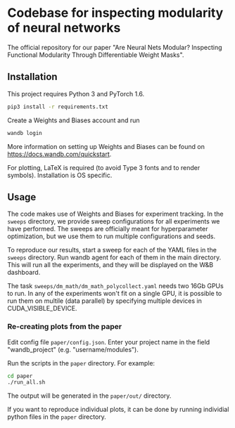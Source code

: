 # Codebase for inspecting modularity of neural networks

The official repository for our paper "Are Neural Nets Modular? Inspecting Functional Modularity Through Differentiable Weight Masks".

## Installation

This project requires Python 3 and PyTorch 1.6.

```bash
pip3 install -r requirements.txt
```

Create a Weights and Biases account and run 
```bash
wandb login
```

More information on setting up Weights and Biases can be found on
https://docs.wandb.com/quickstart.

For plotting, LaTeX is required (to avoid Type 3 fonts and to render symbols). Installation is OS specific.

## Usage

The code makes use of Weights and Biases for experiment tracking. In the ```sweeps``` directory, we provide sweep configurations for all experiments we have performed. The sweeps are officially meant for hyperparameter optimization, but we use them to run multiple configurations and seeds.

To reproduce our results, start a sweep for each of the YAML files in the ```sweeps``` directory. Run wandb agent for each of them in the main directory. This will run all the experiments, and they will be displayed on the W&B dashboard.

The task ```sweeps/dm_math/dm_math_polycollect.yaml``` needs two 16Gb GPUs to run. In any of the experiments won't fit on a single GPU, it is possible to run them on multile (data parallel) by specifying multiple devices in CUDA_VISIBLE_DEVICE.
### Re-creating plots from the paper

Edit config file ```paper/config.json```. Enter your project name in the field "wandb_project" (e.g. "username/modules").

Run the scripts in the ```paper``` directory. For example:

```bash
cd paper
./run_all.sh
```

The output will be generated in the ```paper/out/``` directory.

If you want to reproduce individual plots, it can be done by running individial python files in the ```paper``` directory.